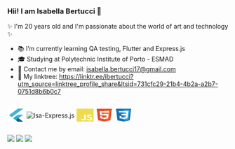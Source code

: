 ### Hii! I am Isabella Bertucci 👋 

✨ I'm 20 years old and I'm passionate about the world of art and technology ✨


- 📚 I’m currently learning QA testing, Flutter and Express.js
- 🎓 Studying at Polytechnic Institute of Porto - ESMAD
- 📩 Contact me by email: isabella.bertucci17@gmail.com
- 🌳 My linktree: https://linktr.ee/ibertucci?utm_source=linktree_profile_share&ltsid=731cfc29-21b4-4b2a-a2b7-0751d8b6b0c7 


<div style="display: inline_block"><br>
  <img align="center" alt="Isa-Flutter" height="30" width="40" src="https://raw.githubusercontent.com/devicons/devicon/master/icons/flutter/flutter-original.svg">
  <img align="center" alt="Isa-Express.js" height="30" width="40" src="https://img.icons8.com/ios/512/express-js.png">
   <img align="center" alt="Isa-Js" height="30" width="40" src="https://raw.githubusercontent.com/devicons/devicon/master/icons/javascript/javascript-plain.svg">
  <img align="center" alt="Isa-HTML" height="30" width="40" src="https://raw.githubusercontent.com/devicons/devicon/master/icons/html5/html5-original.svg">
  <img align="center" alt="Isa-CSS" height="30" width="40" src="https://raw.githubusercontent.com/devicons/devicon/master/icons/css3/css3-original.svg">

##
 
<div> 

  <a href="https://www.linkedin.com/in/isabella-bertucci-8641521a3/" target="_blank"><img src="https://img.shields.io/badge/-LinkedIn-%230077B5?style=for-the-badge&logo=linkedin&logoColor=white" target="_blank"></a> 
    <a href="https://dribbble.com/ibertucci" target="_blank"><img src="https://img.shields.io/badge/Dribbble-EA4C89?style=for-the-badge&logo=dribbble&logoColor=white"></a> 
  <a href="https://www.behance.net/isabellabertucci" target="_blank"><img src="https://img.shields.io/badge/-Behance-blue?style=for-the-badge&logo=behance&logoColor=white"></a> 

</div>
